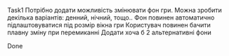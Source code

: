 Task1 Потрібно додати можливість змінювати фон гри.
Можна зробити декілька варіантів: денний, нічний, тощо..
Фон повинен автоматично підлаштовуватися під розмір вікна гри
Користувач повинен бачити плавну зміну при перемиканні Додати хоча б 2 альтернативні фони

Done